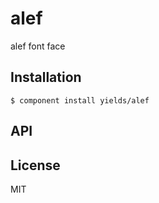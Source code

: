 
# alef

  alef font face

## Installation

    $ component install yields/alef

## API

   

## License

  MIT
